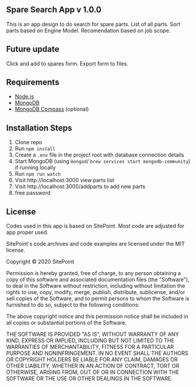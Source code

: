 ## Spare Search App v 1.0.0
This is an app design to do search for spare parts. 
List of all parts.
Sort parts based on Engine Model.
Recomendation based on job scope. 

## Future update
Click and add to spares form. 
Export form to files. 


## Requirements

* [Node.js](http://nodejs.org/)
* [MongoDB](https://www.mongodb.com/)
* [MongoDB Compass](https://www.mongodb.com/products/compass) (optional)

## Installation Steps

1. Clone repo
2. Run `npm install`
3. Create a `.env` file in the project root with database connection details
4. Start MongoDB (using `mongod`/ `brew services start mongodb-community`) if running locally 
5. Run `npm run watch`
6. Visit http://localhost:3000 view parts list
7. Visit http://localhost:3000/addparts to add new parts
8. free password


## License
Codes used in this app is based on SitePoint. 
Most code are adjusted for app proper used. 

SitePoint's code archives and code examples are licensed under the MIT license.

Copyright © 2020 SitePoint

Permission is hereby granted, free of charge, to any person obtaining a copy of this software and associated documentation files (the "Software"), to deal in the Software without restriction, including without limitation the rights to use, copy, modify, merge, publish, distribute, sublicense, and/or sell copies of the Software, and to permit persons to whom the Software is furnished to do so, subject to the following conditions:

The above copyright notice and this permission notice shall be included in all copies or substantial portions of the Software.

THE SOFTWARE IS PROVIDED "AS IS", WITHOUT WARRANTY OF ANY KIND, EXPRESS OR IMPLIED, INCLUDING BUT NOT LIMITED TO THE WARRANTIES OF MERCHANTABILITY, FITNESS FOR A PARTICULAR PURPOSE AND NONINFRINGEMENT. IN NO EVENT SHALL THE AUTHORS OR COPYRIGHT HOLDERS BE LIABLE FOR ANY CLAIM, DAMAGES OR OTHER LIABILITY, WHETHER IN AN ACTION OF CONTRACT, TORT OR OTHERWISE, ARISING FROM, OUT OF OR IN CONNECTION WITH THE SOFTWARE OR THE USE OR OTHER DEALINGS IN THE SOFTWARE.
